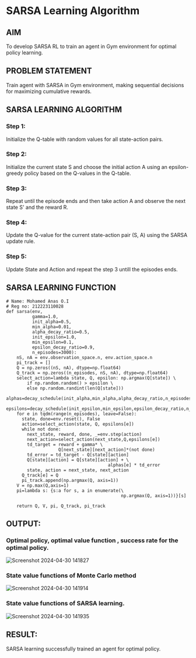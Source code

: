 # SARSA Learning Algorithm


## AIM
To develop SARSA RL to train an agent in Gym environment for optimal policy learning.

## PROBLEM STATEMENT
Train agent with SARSA in Gym environment, making sequential decisions for maximizing cumulative rewards.

## SARSA LEARNING ALGORITHM
### Step 1:
Initialize the Q-table with random values for all state-action pairs.
### Step 2:
Initialize the current state S and choose the initial action A using an epsilon-greedy policy based on the Q-values in the Q-table.
### Step 3:
Repeat until the episode ends and then take action A and observe the next state S' and the reward R.
### Step 4:
Update the Q-value for the current state-action pair (S, A) using the SARSA update rule.
### Step 5:
Update State and Action and repeat the step 3 untill the episodes ends.

## SARSA LEARNING FUNCTION
```
# Name: Mohamed Anas O.I
# Reg no: 212223110028
def sarsa(env,
          gamma=1.0,
          init_alpha=0.5,
          min_alpha=0.01,
          alpha_decay_ratio=0.5,
          init_epsilon=1.0,
          min_epsilon=0.1,
          epsilon_decay_ratio=0.9,
          n_episodes=3000):
    nS, nA = env.observation_space.n, env.action_space.n
    pi_track = []
    Q = np.zeros((nS, nA), dtype=np.float64)
    Q_track = np.zeros((n_episodes, nS, nA), dtype=np.float64)
    select_action=lambda state, Q, epsilon: np.argmax(Q[state]) \
        if np.random.random() > epsilon \
        else np.random.randint(len(Q[state]))
    alphas=decay_schedule(init_alpha,min_alpha,alpha_decay_ratio,n_episodes)
    epsilons=decay_schedule(init_epsilon,min_epsilon,epsilon_decay_ratio,n_episodes)
    for e in tqdm(range(n_episodes), leave=False):
      state, done=env.reset(), False
      action=select_action(state, Q, epsilons[e])
      while not done:
        next_state, reward, done, _=env.step(action)
        next_action=select_action(next_state,Q,epsilons[e])
        td_target = reward + gamma* \
                    Q[next_state][next_action]*(not done)
        td_error = td_target - Q[state][action]
        Q[state][action] = Q[state][action] + \
                                       alphas[e] * td_error
        state, action = next_state, next_action
      Q_track[e] = Q
      pi_track.append(np.argmax(Q, axis=1))
    V = np.max(Q,axis=1)
    pi=lambda s: {s:a for s, a in enumerate(\
                                            np.argmax(Q, axis=1))}[s]

    return Q, V, pi, Q_track, pi_track
```
## OUTPUT:
### Optimal policy, optimal value function , success rate for the optimal policy.
![Screenshot 2024-04-30 141827](https://github.com/Anas536/sarsa-learning/assets/139841834/af9de0d9-baf2-40d6-bb85-bf3efdadd461)

### State value functions of Monte Carlo method
![Screenshot 2024-04-30 141914](https://github.com/Anas536/sarsa-learning/assets/139841834/9dad1079-27ce-40b4-b4fa-890740891164)

### State value functions of SARSA learning.
![Screenshot 2024-04-30 141935](https://github.com/Anas536/sarsa-learning/assets/139841834/c7a0a2c4-dd3d-4ef8-87a5-a3da3305a1d7)



## RESULT:

SARSA learning successfully trained an agent for optimal policy.
